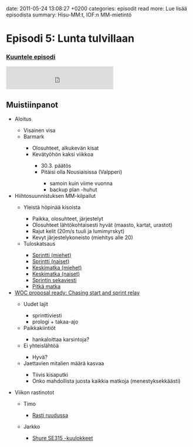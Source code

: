 date: 2011-05-24 13:08:27 +0200
categories: episodit
read more: Lue lis&auml;&auml; episodista
summary: Hisu-MM:t, IOF:n MM-mietint&ouml;

#  Episodi 5: Lunta tulvillaan

### [Kuuntele episodi]()

<iframe src="http://www.facebook.com/plugins/likebox.php?href=http%3A%2F%2Fwww.facebook.com%2Fpages%2FRaskaasti%2F164707666913459&width=292&colorscheme=dark&show_faces=false&stream=false&header=false&height=62" scrolling="no" frameborder="0" style="border:none; overflow:hidden; width:292px; height:62px;" allowTransparency="true">
</iframe>

  <h2>Muistiinpanot</h2>

<ul>
  <li>Aloitus</li>
  <ul>
    <li>Visainen visa</li>
    <li>Barmark</li>
    <ul>
      <li>Olosuhteet, alkukev&auml;n kisat</li>
      <li>Kev&auml;ty&ouml;h&ouml;n kaksi viikkoa</li>
      <ul>
        <li>30.3. p&auml;&auml;t&ouml;s</li>
        <li>Pit&auml;isi olla Nousiaisissa (Valpperi)</li>
        <ul>
          <li>samoin kuin viime vuonna</li>
          <li>backup plan -huhut</li>
        </ul>
      </ul>
    </ul>
  </ul>
  <li>Hiihtosuunnistuksen MM-kilpailut</li>
  <ul>
    <li>Yleist&auml; h&ouml;pin&auml;&auml; kisoista</li>
    <ul>
      <li>Paikka, olosuhteet, j&auml;rjestelyt</li>
      <li>Olosuhteet l&auml;ht&ouml;kohtaisesti hyv&auml;t (maasto, kartat, urastot)</li>
      <li>Rajut kelit (20m/s tuuli ja lumimyrskyt)</li>
      <li>Kevyt j&auml;rjestelykoneisto (miehitys alle 20)</li>
    </ul>
    <li>Tuloskatsaus</li>
    <ul>
      <li><a href="http://www.google.com/url?q=http%3A%2F%2Fwww.suunnistusliitto.fi%2FSSL%2Fsslwww.nsf%2Fsp%3Fopen%26cid%3DMedia%26screen%3Dnewsscreen%26newsid%3Dcontent3DA6AA&sa=D&sntz=1&usg=AFQjCNEdrgfQu5FHef3McJNXGsErzJRZnQ">Sprintti (miehet)</a></li>
      <li><a href="http://www.google.com/url?q=http%3A%2F%2Fwww.suunnistusliitto.fi%2FSSL%2Fsslwww.nsf%2Fsp%3Fopen%26cid%3DMedia%26screen%3Dnewsscreen%26newsid%3Dcontent39BD2D&sa=D&sntz=1&usg=AFQjCNGc-eW-EFJPn9PMBh3T1eooiG1U-A">Sprintti (naiset)</a></li>
      <li><a href="http://www.google.com/url?q=http%3A%2F%2Fwww.suunnistusliitto.fi%2FSSL%2Fsslwww.nsf%2Fsp%3Fopen%26cid%3DMedia%26screen%3Dnewsscreen%26newsid%3Dcontent43BA13&sa=D&sntz=1&usg=AFQjCNFaZU-6IsXzsueTAaNGgj5NBXQ4bw">Keskimatka (miehet)</a></li>
      <li><a href="http://www.google.com/url?q=http%3A%2F%2Fwww.suunnistusliitto.fi%2FSSL%2Fsslwww.nsf%2Fsp%3Fopen%26cid%3DMedia%26screen%3Dnewsscreen%26newsid%3Dcontent3FB6F6&sa=D&sntz=1&usg=AFQjCNFy3_ntvOg0akwurtL0rCSHIadshw">Keskimatka (naiset)</a></li>
      <li><a href="http://www.google.com/url?q=http%3A%2F%2Fwww.suunnistusliitto.fi%2FSSL%2Fsslwww.nsf%2Fsp%3Fopen%26cid%3DMedia%26screen%3Dnewsscreen%26newsid%3Dcontent53EB93&sa=D&sntz=1&usg=AFQjCNHe2Y7lBm0emsWj1GWVQhHV-PJVCw">Sprintin sekaviesti</a></li>
      <li><a href="http://www.google.com/url?q=http%3A%2F%2Fwww.suunnistusliitto.fi%2FSSL%2Fsslwww.nsf%2Fsp%3Fopen%26cid%3DMedia%26screen%3Dnewsscreen%26newsid%3Dcontent4BA1E1&sa=D&sntz=1&usg=AFQjCNGg2s1t-pliJGH5mKr0OFihONJDUg">Pitk&auml; matka</a></li>
    </ul>
  </ul>
  <li><a href="http://www.google.com/url?q=http%3A%2F%2Fnews.worldofo.com%2F2011%2F03%2F16%2Fwoc-proposal-ready-chasing-start-and-sprint-relay%2F&sa=D&sntz=1&usg=AFQjCNE_vM7mMOEt5aSVx1m9BHx50kND7g">WOC proposal ready: Chasing start and sprint relay</a></li>
  <ul>
    <li>Uudet lajit</li>
    <ul>
      <li>sprinttiviesti</li>
      <li>prologi + takaa-ajo</li>
    </ul>
    <li>Paikkakiinti&ouml;t</li>
    <ul>
      <li>hankaloittaa karsintoja?</li>
    </ul>
    <li>Ei yhteisl&auml;ht&ouml;&auml;</li>
    <ul>
      <li>Hyv&auml;?</li>
    </ul>
    <li>Jaettavien mitalien m&auml;&auml;r&auml; kasvaa</li>
    <ul>
      <li>Tiivis kisaputki</li>
      <li>Onko mahdollista juosta kaikkia matkoja (menestyksekk&auml;&auml;sti)</li>
    </ul>
  </ul>
</ul>
<ul>
  <li>Viikon rastinotot</li>
  <ul>
    <li>Timo</li>
    <ul>
      <li><a href="http://www.google.com/url?q=http%3A%2F%2Fwww.suunnistusliitto.fi%2FSSL%2Fsslwww.nsf%2Fsp%3Fopen%26cid%3Dcontent445184&sa=D&sntz=1&usg=AFQjCNHFqf4qM3eWKpUtetuuJlo7QhfO4Q">Rasti ruudussa</a></li>
    </ul>
  </ul>
  <ul>
    <li>Jarkko</li>
    <ul>
      <li><a href="http://www.shure.com/europe/products/earphones-headphones/se-models/se315-sound-isolating-earphones">Shure SE315 -kuulokkeet</a></li>
    </ul>
  </ul>
</ul>


